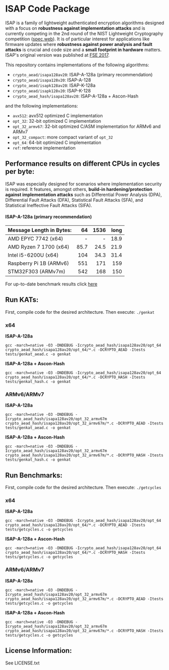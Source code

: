 # ISAP Code Package

ISAP is a family of lightweight authenticated encryption algorithms designed with a focus on **robustness against implementation attacks** and is currently competing in the 2nd round of the NIST Lightweight Cryptography competition ([spec](https://csrc.nist.gov/Projects/Lightweight-Cryptography/Round-2-Candidates),[web](https://isap.iaik.tugraz.at)). It is of particular interest for applications like firmware updates where **robustness against power analysis and fault attacks** is crucial and code size and a **small footprint in hardware** matters. ISAP's original version was published at [FSE 2017](https://tosc.iacr.org/index.php/ToSC/article/view/585).

This repository contains implementations of the following algorithms:

- `crypto_aead/isapa128av20`: ISAP-A-128a (primary recommendation)
- `crypto_aead/isapa128v20`: ISAP-A-128
- `crypto_aead/isapk128av20`: ISAP-K-128a
- `crypto_aead/isapk128v20`: ISAP-K-128
- `crypto_aead_hash/isapa128av20`: ISAP-A-128a + Ascon-Hash

and the following implementations:


- `avx512`: avx512 optimized C implementation
- `opt_32`: 32-bit optimized C implementation
- `opt_32_armv67`: 32-bit optimized C/ASM implementation for ARMv6 and ARMv7
- `opt_32_compact`: more compact variant of `opt_32`
- `opt_64`: 64-bit optimized C implementation
- `ref`: reference implementation

## Performance results on different CPUs in cycles per byte:

ISAP was especially designed for scenarios where implementation security is required. It features, amongst others, **build-in hardening/protection against implementation attacks** such as Differential Power Analysis (DPA), Differential Fault Attacks (DFA), Statistical Fault Attacks (SFA), and Statistical Ineffective Fault Attacks (SIFA).

#### ISAP-A-128a (primary recommendation)

| Message Length in Bytes: |    64 |  1536 |  long |
|:-------------------------|------:|------:|------:|
| AMD  EPYC 7742 (x64)     |     - |     - |  18.9 |
| AMD Ryzen 7 1700 (x64)   |  85.7 |  24.5 |  21.9 |
| Intel i5-6200U (x64)     |   104 |  34.3 |  31.4 |
| Raspberry Pi 1B (ARMv6)  |   551 |   171 |   159 |
| STM32F303 (ARMv7m)       |   542 |   168 |   150 |

For up-to-date benchmark results click [here](https://isap.iaik.tugraz.at/implementations.html)

## Run KATs:

First, compile code for the desired architecture. Then execute: `./genkat`

### x64

**ISAP-A-128a**

`gcc -march=native -O3 -DNDEBUG -Icrypto_aead_hash/isapa128av20/opt_64 crypto_aead_hash/isapa128av20/opt_64/*.c -DCRYPTO_AEAD -Itests tests/genkat_aead.c -o genkat`

**ISAP-A-128a + Ascon-Hash**

`gcc -march=native -O3 -DNDEBUG -Icrypto_aead_hash/isapa128av20/opt_64 crypto_aead_hash/isapa128av20/opt_64/*.c -DCRYPTO_HASH -Itests tests/genkat_hash.c -o genkat`
    
### ARMv6/ARMv7

**ISAP-A-128a**

`gcc -march=native -O3 -DNDEBUG -Icrypto_aead_hash/isapa128av20/opt_32_armv67m crypto_aead_hash/isapa128av20/opt_32_armv67m/*.c -DCRYPTO_AEAD -Itests tests/genkat_aead.c -o genkat`

**ISAP-A-128a + Ascon-Hash**

`gcc -march=native -O3 -DNDEBUG -Icrypto_aead_hash/isapa128av20/opt_32_armv67m crypto_aead_hash/isapa128av20/opt_32_armv67m/*.c -DCRYPTO_HASH -Itests tests/genkat_hash.c -o genkat`

## Run Benchmarks:

First, compile code for the desired architecture. Then execute: `./getcycles`

### x64

**ISAP-A-128a**

`gcc -march=native -O3 -DNDEBUG -Icrypto_aead_hash/isapa128av20/opt_64 crypto_aead_hash/isapa128av20/opt_64/*.c -DCRYPTO_AEAD -Itests tests/getcycles.c -o getcycles`

**ISAP-A-128a + Ascon-Hash**

`gcc -march=native -O3 -DNDEBUG -Icrypto_aead_hash/isapa128av20/opt_64 crypto_aead_hash/isapa128av20/opt_64/*.c -DCRYPTO_HASH -Itests tests/getcycles.c -o getcycles`
    
### ARMv6/ARMv7

**ISAP-A-128a**

`gcc -march=native -O3 -DNDEBUG -Icrypto_aead_hash/isapa128av20/opt_32_armv67m crypto_aead_hash/isapa128av20/opt_32_armv67m/*.c -DCRYPTO_AEAD -Itests tests/getcycles.c -o getcycles`

**ISAP-A-128a + Ascon-Hash**

`gcc -march=native -O3 -DNDEBUG -Icrypto_aead_hash/isapa128av20/opt_32_armv67m crypto_aead_hash/isapa128av20/opt_32_armv67m/*.c -DCRYPTO_HASH -Itests tests/getcycles.c -o getcycles`

## License Information:

See LICENSE.txt

